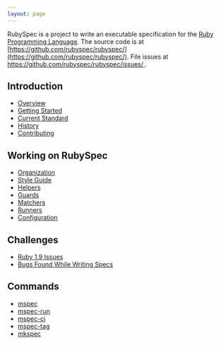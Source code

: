 ```yaml
---
layout: page
---
```


RubySpec is a project to write an executable specification for the [Ruby
Programming Language](http://ruby-lang.org/). The source code is at
[https://github.com/rubyspec/rubyspec/](https://github.com/rubyspec/rubyspec/).
File issues at [https://github.com/rubyspec/rubyspec/issues/
](https://github.com/rubyspec/rubyspec/issues/).


## Introduction

* [Overview](/overview/)
* [Getting Started](/getting_started/)
* [Current Standard](/current_standard/)
* [History](/history/)
* [Contributing](/contributing/)


## Working on RubySpec

* [Organization](/organization/)
* [Style Guide](/style_guide/)
* [Helpers](/helpers/)
* [Guards](/guards/)
* [Matchers](/matchers/)
* [Runners](/runners/)
* [Configuration](/configuration/)


## Challenges

* [Ruby 1.9 Issues](/ruby-1.9-issues/)
* [Bugs Found While Writing Specs](/bugs_found/)


## Commands

* [mspec](/mspec/)
* [mspec-run](/mspec-run/)
* [mspec-ci](/mspec-ci/)
* [mspec-tag](/mspec-tag/)
* [mkspec](/mkspec/)
